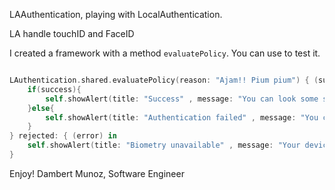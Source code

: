 LAAuthentication, playing with LocalAuthentication. 

LA handle touchID and FaceID

I created a framework with a method `evaluatePolicy`. You can use to test it. 

```Swift

LAuthentication.shared.evaluatePolicy(reason: "Ajam!! Pium pium") { (success) in
    if(success){
        self.showAlert(title: "Success" , message: "You can look some secrets properties")
    }else{
        self.showAlert(title: "Authentication failed" , message: "You could not be verified; please try again.")
    }
} rejected: { (error) in
    self.showAlert(title: "Biometry unavailable" , message: "Your device is not configured for biometric authentication.")
}

```

Enjoy!
Dambert Munoz,
Software Engineer 
